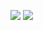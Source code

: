 [![](https://api.gh-polls.com/poll/01DWRBTJWJRGE4F7DEPN0056XX/A)](https://api.gh-polls.com/poll/01DWRBTJWJRGE4F7DEPN0056XX/A/vote)
[![](https://api.gh-polls.com/poll/01DWRBTJWJRGE4F7DEPN0056XX/B)](https://api.gh-polls.com/poll/01DWRBTJWJRGE4F7DEPN0056XX/B/vote)
